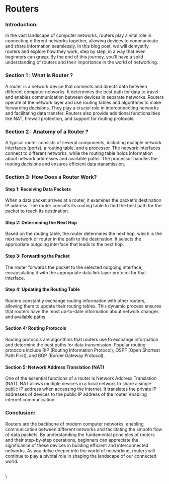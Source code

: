 # Routers

### Introduction:&#x20;

In the vast landscape of computer networks, routers play a vital role in connecting different networks together, allowing devices to communicate and share information seamlessly. In this blog post, we will demystify routers and explore how they work, step by step, in a way that even beginners can grasp. By the end of this journey, you'll have a solid understanding of routers and their importance in the world of networking.

### Section 1 : What is Router ?

A router is a network device that connects and directs data between different computer networks. It determines the best path for data to travel and enables communication between devices in separate networks. Routers operate at the network layer and use routing tables and algorithms to make forwarding decisions. They play a crucial role in interconnecting networks and facilitating data transfer. Routers also provide additional functionalities like NAT, firewall protection, and support for routing protocols.

### Section 2 : Anatomy of a Router ?

A typical router consists of several components, including multiple network interfaces (ports), a routing table, and a processor. The network interfaces connect to different networks, while the routing table holds information about network addresses and available paths. The processor handles the routing decisions and ensures efficient data transmission.

### Section 3: How Does a Router Work?

#### Step 1: Receiving Data Packets

When a data packet arrives at a router, it examines the packet's destination IP address. The router consults its routing table to find the best path for the packet to reach its destination.

#### Step 2: Determining the Next Hop

Based on the routing table, the router determines the next hop, which is the next network or router in the path to the destination. It selects the appropriate outgoing interface that leads to the next hop.

#### Step 3: Forwarding the Packet

The router forwards the packet to the selected outgoing interface, encapsulating it with the appropriate data link layer protocol for that interface.

#### Step 4: Updating the Routing Table

Routers constantly exchange routing information with other routers, allowing them to update their routing tables. This dynamic process ensures that routers have the most up-to-date information about network changes and available paths.

#### Section 4: Routing Protocols

Routing protocols are algorithms that routers use to exchange information and determine the best paths for data transmission. Popular routing protocols include RIP (Routing Information Protocol), OSPF (Open Shortest Path First), and BGP (Border Gateway Protocol).

#### Section 5: Network Address Translation (NAT)

One of the essential functions of a router is Network Address Translation (NAT). NAT allows multiple devices in a local network to share a single public IP address when accessing the internet. It translates the private IP addresses of devices to the public IP address of the router, enabling internet communication.

### Conclusion:

Routers are the backbone of modern computer networks, enabling communication between different networks and facilitating the smooth flow of data packets. By understanding the fundamental principles of routers and their step-by-step operations, beginners can appreciate the significance of these devices in building efficient and interconnected networks. As you delve deeper into the world of networking, routers will continue to play a pivotal role in shaping the landscape of our connected world.

\
\


